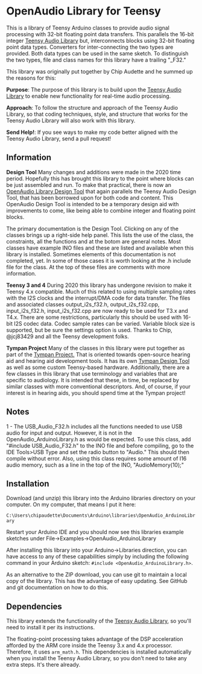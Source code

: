 OpenAudio Library for Teensy
============================
This is a library of Teensy Arduino classes to provide audio signal processing with 32-bit floating point data transfers.
This parallels the 16-bit integer [Teensy Audio Library](http://www.pjrc.com/teensy/td_libs_Audio.html) but, interconnects blocks using 32-bit floating point data types.  Converters for inter-connecting the two types are provided.  Both data types can be used in the same sketch.  To distinguish the two types, file and class names for this library have a trailing "_F32."

This library was originally put together by Chip Audette and he summed up the reasons for this:

**Purpose**: The purpose of this library is to build upon the [Teensy Audio Library](http://www.pjrc.com/teensy/td_libs_Audio.html) to enable new functionality for real-time audio processing.

**Approach**: To follow the structure and approach of the Teensy Audio Library, so that coding techniques, style, and structure that works for the Teensy Audio Library will also work with this library.

**Send Help!**:  If you see ways to make my code better aligned with the Teensy Audio Library, send a pull request!

Information
-----------
**Design Tool** Many changes and additions were made in the 2020 time period.  Hopefully this has brought this library to the point where blocks can be just assembled and run.  To make that practical, there is now an [OpenAudio Library Design Tool](http://www.janbob.com/electron/OpenAudio_Design_Tool/index.html) that again parallels the Teensy Audio Design Tool, that has been borrowed upon for both code and content. This OpenAudio Design Tool is intended to be a temporary design aid with improvements to come, like being able to combine integer and floating point blocks.

The primary documentation is the Design Tool.  Clicking on any of the classes brings up a right-side help panel.  This lists the use of the class, the constraints, all the functions and at the botom are general notes.  Most classes have example INO files and these are listed and available when this library is installed.  Sometimes elements of this documentation is not  completed, yet.  In some of those cases it is worth looking at the .h include file for the class.  At the top of these files are comments with more information.

**Teensy 3 and 4** During 2020 this library has undergone revision to make it Teensy 4.x compatible.  Much of this related to using multiple sampling rates with the I2S clocks and the interrupt/DMA code for data transfer. The files and associated classes output_i2s_f32.h, output_i2s_f32.cpp, input_i2s_f32.h, input_i2s_f32.cpp are now
ready to be used for T3.x and T4.x.  There are some restrictions, particularly this should be used with 16-bit I2S codec data. Codec sample rates can be varied. Variable block size is supported, but be sure the settings option is used.  Thanks to Chip, @jcj83429 and all the Teensy development folks.

**Tympan Project** Many of the classes in this library were put together as part of the [Tympan Project.](https://github.com/Tympan)  That is oriented towards open-source hearing aid and hearing aid development tools. It has its own [Tympan Design Tool](https://tympan.github.io/Tympan_Audio_Design_Tool/) as well as some custom Teensy-based hardware. Additionally, there are a few classes in this library that use terminology and variables that are specific to audiology.  It is intended that these, in time, be replaced by similar classes with more conventional descriptors.  And, of course, if your interest is in hearing aids, you should spend time at the Tympan project!

Notes
-----

1 - The USB_Audio_F32.h  includes all the functions needed to use USB audio for input and output.  However, it is not in the OpenAudio_ArduinoLibrary.h as would be expected.  To use this class, add "#include USB_Audio_F32.h" to the INO file and before compiling, go to the IDE Tools>USB Type and set the radio button to "Audio."  This should then compile without error.  Also, using this class requires some amount of I16 audio memory, such as a line in the top of the INO, "AudioMemory(10);"

Installation
------------

Download (and unzip) this library into the Arduino libraries directory on your computer.  On my computer, that means I put it here:

`C:\Users\chipaudette\Documents\Arduino\libraries\OpenAudio_ArduinoLibrary`

Restart your Arduino IDE and you should now see this libraries example sketches under File->Examples->OpenAudio_ArduinoLibrary

After installing this library into your Arduino->Libraries direction, you can have access to any of these capabilities simply by including the following command in your Arduino sketch: `#include <OpenAudio_ArduinoLibrary.h>`.

As an alternative to the ZIP download, you can use git to maintain a local copy of the library.  This has the advantage of easy updating.  See GitHub and git documentation on how to do this.

Dependencies
------------

This library extends the functionality of the [Teensy Audio Library](http://www.pjrc.com/teensy/td_libs_Audio.html), so you'll need to install it per its instructions.

The floating-point processing takes advantage of the DSP acceleration afforded by the ARM core inside the Teensy 3.x  and 4.x processor.  Therefore, it uses `arm_math.h`.  This dependencies is installed automatically when you install the Teensy Audio Library, so you don't need to take any extra steps.  It's there already.
